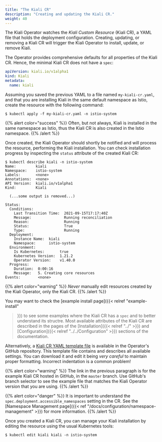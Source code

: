 ```yaml
---
title: "The Kiali CR"
description: "Creating and updating the Kiali CR."
weight: 40
---
```


The Kiali Operator watches the _Kiali Custom Resource_ (Kiali CR), a YAML file
that holds the deployment configuration. Creating, updating, or removing a
Kiali CR will trigger the Kiali Operator to install, update, or remove Kiali.

The Operator provides comprehensive defaults for all properties of the Kiali
CR. Hence, the minimal Kiali CR does not have a `spec`:

```yaml
apiVersion: kiali.io/v1alpha1
kind: Kiali
metadata:
  name: kiali
```

Assuming you saved the previous YAML to a file named `my-kiali-cr.yaml`, and that you are
installing Kiali in the same default namespace as Istio, create the resource with the following command:

```
$ kubectl apply -f my-kiali-cr.yaml -n istio-system
```

{{% alert color="success" %}}
Often, but not always, Kiali is installed in the same namespace as Istio, thus the Kiali CR is also created in the Istio namespace.
{{% /alert %}}

Once created, the Kiali Operator should shortly be notified and will process the resource,  performing the Kiali
installation. You can check installation progress by inspecting the `status` attribute of the created Kiali CR:

```
$ kubectl describe kiali -n istio-system
Name:         kiali
Namespace:    istio-system
Labels:       <none>
Annotations:  <none>
API Version:  kiali.io/v1alpha1
Kind:         Kiali

  (...some output is removed...)

Status:
  Conditions:
    Last Transition Time:  2021-09-15T17:17:40Z
    Message:               Running reconciliation
    Reason:                Running
    Status:                True
    Type:                  Running
  Deployment:
    Instance Name:  kiali
    Namespace:      istio-system
  Environment:
    Is Kubernetes:       true
    Kubernetes Version:  1.21.2
    Operator Version:    v1.40.0
  Progress:
    Duration:  0:00:16
    Message:   5. Creating core resources
Events:        <none>
```

{{% alert color="warning" %}}
*Never* manually edit resources created by the Kiali Operator, only the Kiali CR.
{{% /alert %}}

You may want to check the [example install page]({{< relref "example-install"
>}}) to see some examples where the Kiali CR has a `spec` and to better
understand its structre. Most available attributes of the Kiali CR are
described in the pages of the [Installation]({{< relref "../" >}}) and
[Configuration]({{< relref "../../Configuration" >}}) sections of the
documentation.

Alternatively, a [Kiali CR YAML template
file](https://github.com/kiali/kiali-operator/blob/master/deploy/kiali/kiali_cr.yaml)
is available in the Operator's GitHub repository. This template file contains
and describes all available settings. You can download it and edit it being
*very careful* to maintain proper formatting. Incorrect indentation is a common
problem!

{{% alert color="warning" %}}
The link in the previous paragraph is for the example Kiali CR hosted in
GitHub, in the `master` branch. Use GitHub's branch selector to see the example
file that matches the Kiali Operator version that you are using.
{{% /alert %}}

{{% alert color="danger" %}}
It is important to understand the `spec.deployment.accessible_namespaces` setting in the CR. See the
[Namespace Management page]({{< ref "/docs/configuration/namespace-management" >}})
for more information.
{{% /alert %}}

Once you created a Kiali CR, you can manage your Kiali installation by editing
the resource using the usual Kubernetes tools:

```
$ kubectl edit kiali kiali -n istio-system
```

